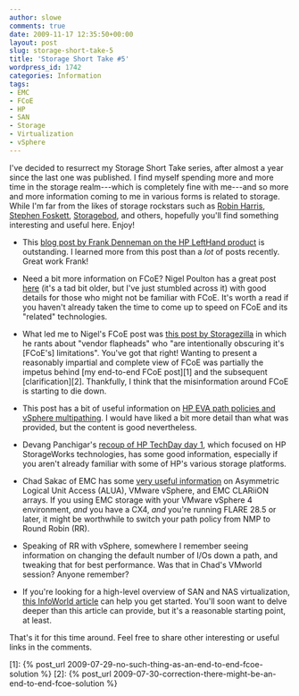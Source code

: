 ```yaml
---
author: slowe
comments: true
date: 2009-11-17 12:35:50+00:00
layout: post
slug: storage-short-take-5
title: 'Storage Short Take #5'
wordpress_id: 1742
categories: Information
tags:
- EMC
- FCoE
- HP
- SAN
- Storage
- Virtualization
- vSphere
---
```


I've decided to resurrect my Storage Short Take series, after almost a year since the last one was published. I find myself spending more and more time in the storage realm---which is completely fine with me---and so more and more information coming to me in various forms is related to storage. While I'm far from the likes of storage rockstars such as [Robin Harris](http://storagemojo.com/), [Stephen Foskett](http://blog.fosketts.net/), [Storagebod](http://storagebod.typepad.com/), and others, hopefully you'll find something interesting and useful here. Enjoy!

* This [blog post by Frank Denneman on the HP LeftHand product](http://frankdenneman.wordpress.com/2009/10/11/lefthand-san-lessons-learned) is outstanding. I learned more from this post than a _lot_ of posts recently. Great work Frank!

* Need a bit more information on FCoE? Nigel Poulton has a great post [here](http://blogs.rupturedmonkey.com/?p=486) (it's a tad bit older, but I've just stumbled across it) with good details for those who might not be familiar with FCoE. It's worth a read if you haven't already taken the time to come up to speed on FCoE and its "related" technologies.

* What led me to Nigel's FCoE post was [this post by Storagezilla](http://storagezilla.typepad.com/storagezilla/2009/09/fcoe-idiots-to-the-left-of-me-liars-to-the-right-stuck-in-the-middle-with-users.html) in which he rants about "vendor flapheads" who "are intentionally obscuring it's [FCoE's] limitations". You've got that right! Wanting to present a reasonably impartial and complete view of FCoE was partially the impetus behind [my end-to-end FCoE post][1] and the subsequent [clarification][2]. Thankfully, I think that the misinformation around FCoE is starting to die down.

* This post has a bit of useful information on [HP EVA path policies and vSphere multipathing](http://vknowledge.wordpress.com/2009/10/11/vsphere-hp-eva-and-path-policies/). I would have liked a bit more detail than what was provided, but the content is good nevertheless.

* Devang Panchigar's [recoup of HP TechDay day 1](http://storagenerve.com/2009/09/30/hptechday-2009-day-1-hp-storageworks-technology/), which focused on HP StorageWorks technologies, has some good information, especially if you aren't already familiar with some of HP's various storage platforms.

* Chad Sakac of EMC has some [very useful information](http://virtualgeek.typepad.com/virtual_geek/2009/09/a-couple-important-alua-and-srm-notes.html) on Asymmetric Logical Unit Access (ALUA), VMware vSphere, and EMC CLARiiON arrays. If you using EMC storage with your VMware vSphere 4 environment, _and_ you have a CX4, _and_ you're running FLARE 28.5 or later, it might be worthwhile to switch your path policy from NMP to Round Robin (RR).

* Speaking of RR with vSphere, somewhere I remember seeing information on changing the default number of I/Os down a path, and tweaking that for best performance. Was that in Chad's VMworld session? Anyone remember?

* If you're looking for a high-level overview of SAN and NAS virtualization, [this InfoWorld article](http://www.infoworld.com/d/virtualization/deep-dive-san-and-nas-virtualization-241?page=0,0) can help you get started. You'll soon want to delve deeper than this article can provide, but it's a reasonable starting point, at least.

That's it for this time around. Feel free to share other interesting or useful links in the comments.

[1]: {% post_url 2009-07-29-no-such-thing-as-an-end-to-end-fcoe-solution %}
[2]: {% post_url 2009-07-30-correction-there-might-be-an-end-to-end-fcoe-solution %}
